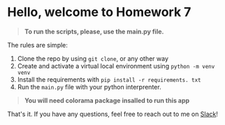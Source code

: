 # Hello, welcome to Homework 7
>**To run the scripts, please, use the main.py file.**

The rules are simple:

1. Clone the repo by using `git clone`, or any other way
2. Create and activate a virtual local environment using `python -m venv venv`
3. Install the requirements with `pip install -r requirements. txt`
4. Run the `main.py` file with your python interprenter. 

> **You will need colorama package insalled to run this app**


That's it. If you have any questions, feel free to reach out to me on [Slack](https://python25softw-jvd6587.slack.com/team/U073TRZ7TBP)!